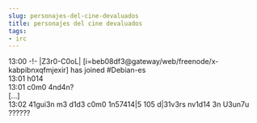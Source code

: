 ```yaml
---
slug: personajes-del-cine-devaluados  
title: personajes del cine devaluados  
tags:  
- irc  
---
```

  
13:00 -!- |Z3r0-C0oL| [i=beb08df3@gateway/web/freenode/x-kabpibnxqfmjexir] has joined #Debian-es  
13:01  h014  
13:01  c0m0 4nd4n?  
[...]  
13:02  41gui3n m3 d1d3 c0m0 1n57414|5 105 d|31v3rs nv1d14 3n U3un7u ??????  

